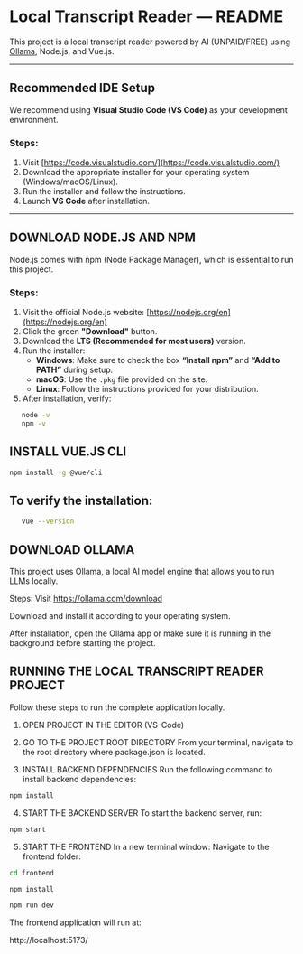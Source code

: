 #  Local Transcript Reader — README

This project is a local transcript reader powered by AI (UNPAID/FREE) using [Ollama](https://ollama.com/), Node.js, and Vue.js.

---

##  Recommended IDE Setup

We recommend using **Visual Studio Code (VS Code)** as your development environment.

### Steps:
1. Visit [https://code.visualstudio.com/](https://code.visualstudio.com/)
2. Download the appropriate installer for your operating system (Windows/macOS/Linux).
3. Run the installer and follow the instructions.
4. Launch **VS Code** after installation.

---

## DOWNLOAD NODE.JS AND NPM

Node.js comes with npm (Node Package Manager), which is essential to run this project.

### Steps:
1. Visit the official Node.js website: [https://nodejs.org/en](https://nodejs.org/en)
2. Click the green **"Download"** button.
3. Download the **LTS (Recommended for most users)** version.
4. Run the installer:
   - **Windows**: Make sure to check the box **“Install npm”** and **“Add to PATH”** during setup.
   - **macOS**: Use the `.pkg` file provided on the site.
   - **Linux**: Follow the instructions provided for your distribution.
5. After installation, verify:
```sh
   node -v
   npm -v
```
##  INSTALL VUE.JS CLI
   ```sh
   npm install -g @vue/cli
   ```

## To verify the installation:
   ```sh
      vue --version
   ```

## DOWNLOAD OLLAMA
This project uses Ollama, a local AI model engine that allows you to run LLMs locally.

Steps:
Visit https://ollama.com/download

Download and install it according to your operating system.

After installation, open the Ollama app or make sure it is running in the background before starting the project.

## RUNNING THE LOCAL TRANSCRIPT READER PROJECT
Follow these steps to run the complete application locally.

1. OPEN PROJECT IN THE EDITOR (VS-Code)

2. GO TO THE PROJECT ROOT DIRECTORY
From your terminal, navigate to the root directory where package.json is located.

3. INSTALL BACKEND DEPENDENCIES
Run the following command to install backend dependencies:
```sh
npm install
```

4. START THE BACKEND SERVER
To start the backend server, run:
```sh
npm start
```

5. START THE FRONTEND
In a new terminal window:
Navigate to the frontend folder:
```sh
cd frontend
```
```sh
npm install
```
```sh
npm run dev
```

The frontend application will run at:

http://localhost:5173/
